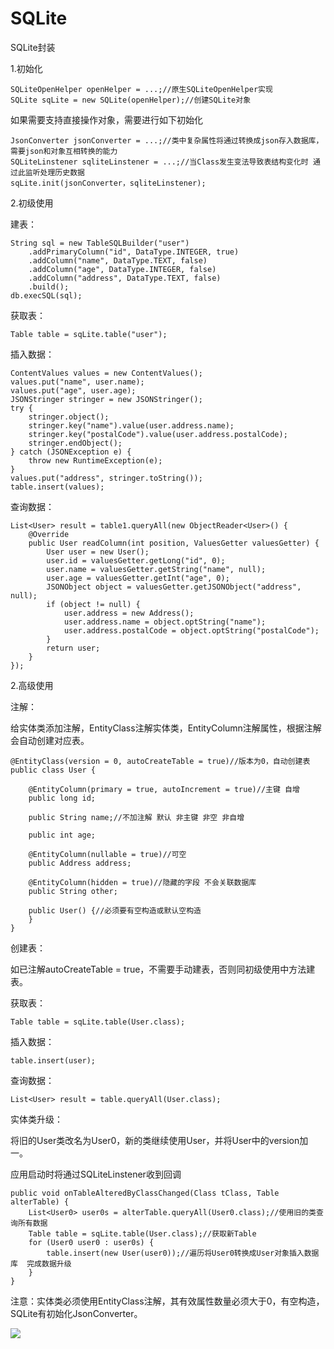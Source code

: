 # SQLite

SQLite封装

1.初始化

    SQLiteOpenHelper openHelper = ...;//原生SQLiteOpenHelper实现
    SQLite sqLite = new SQLite(openHelper);//创建SQLite对象

如果需要支持直接操作对象，需要进行如下初始化

    JsonConverter jsonConverter = ...;//类中复杂属性将通过转换成json存入数据库，需要json和对象互相转换的能力
    SQLiteLinstener sqliteLinstener = ...;//当Class发生变法导致表结构变化时 通过此监听处理历史数据
    sqLite.init(jsonConverter，sqliteLinstener);

2.初级使用

建表：

    String sql = new TableSQLBuilder("user")
        .addPrimaryColumn("id", DataType.INTEGER, true)
        .addColumn("name", DataType.TEXT, false)
        .addColumn("age", DataType.INTEGER, false)
        .addColumn("address", DataType.TEXT, false)
        .build();
    db.execSQL(sql);

获取表：

    Table table = sqLite.table("user");

插入数据：

    ContentValues values = new ContentValues();
    values.put("name", user.name);
    values.put("age", user.age);
    JSONStringer stringer = new JSONStringer();
    try {
        stringer.object();
        stringer.key("name").value(user.address.name);
        stringer.key("postalCode").value(user.address.postalCode);
        stringer.endObject();
    } catch (JSONException e) {
        throw new RuntimeException(e);
    }
    values.put("address", stringer.toString());
    table.insert(values);

查询数据：

    List<User> result = table1.queryAll(new ObjectReader<User>() {
        @Override
        public User readColumn(int position, ValuesGetter valuesGetter) {
            User user = new User();
            user.id = valuesGetter.getLong("id", 0);
            user.name = valuesGetter.getString("name", null);
            user.age = valuesGetter.getInt("age", 0);
            JSONObject object = valuesGetter.getJSONObject("address", null);
            if (object != null) {
                user.address = new Address();
                user.address.name = object.optString("name");
                user.address.postalCode = object.optString("postalCode");
            }
            return user;
        }
    });

2.高级使用

注解：

给实体类添加注解，EntityClass注解实体类，EntityColumn注解属性，根据注解会自动创建对应表。

    @EntityClass(version = 0, autoCreateTable = true)//版本为0，自动创建表
    public class User {

        @EntityColumn(primary = true, autoIncrement = true)//主键 自增
        public long id;

        public String name;//不加注解 默认 非主键 非空 非自增

        public int age;

        @EntityColumn(nullable = true)//可空
        public Address address;

        @EntityColumn(hidden = true)//隐藏的字段 不会关联数据库
        public String other;

        public User() {//必须要有空构造或默认空构造
        }
    }

创建表：

如已注解autoCreateTable = true，不需要手动建表，否则同初级使用中方法建表。

获取表：

    Table table = sqLite.table(User.class);

插入数据：

    table.insert(user);

查询数据：

    List<User> result = table.queryAll(User.class);

实体类升级：

将旧的User类改名为User0，新的类继续使用User，并将User中的version加一。

应用启动时将通过SQLiteLinstener收到回调

    public void onTableAlteredByClassChanged(Class tClass, Table alterTable) {
        List<User0> user0s = alterTable.queryAll(User0.class);//使用旧的类查询所有数据
        Table table = sqLite.table(User.class);//获取新Table
        for (User0 user0 : user0s) {
            table.insert(new User(user0));//遍历将User0转换成User对象插入数据库  完成数据升级
        }
    }

注意：实体类必须使用EntityClass注解，其有效属性数量必须大于0，有空构造，SQLite有初始化JsonConverter。

[![](https://www.jitpack.io/v/rendebiao/SQLite.svg)](https://www.jitpack.io/#rendebiao/SQLite)
